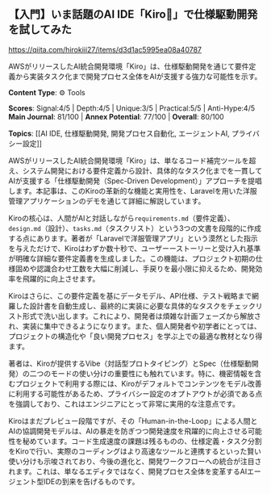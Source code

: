 ## 【入門】いま話題のAI IDE「Kiro👻」で仕様駆動開発を試してみた

https://qiita.com/hirokiii27/items/d3d1ac5995ea08a40787

AWSがリリースしたAI統合開発環境「Kiro」は、仕様駆動開発を通じて要件定義から実装タスク化まで開発プロセス全体をAIが支援する強力な可能性を示す。

**Content Type**: ⚙️ Tools

**Scores**: Signal:4/5 | Depth:4/5 | Unique:3/5 | Practical:5/5 | Anti-Hype:4/5
**Main Journal**: 81/100 | **Annex Potential**: 77/100 | **Overall**: 80/100

**Topics**: [[AI IDE, 仕様駆動開発, 開発プロセス自動化, エージェントAI, プライバシー設定]]

AWSがリリースしたAI統合開発環境「Kiro」は、単なるコード補完ツールを超え、システム開発における要件定義から設計、具体的なタスク化までを一貫してAIが支援する「仕様駆動開発（Spec-Driven Development）」アプローチを提唱します。本記事は、このKiroの革新的な機能と実用性を、Laravelを用いた洋服管理アプリケーションのデモを通じて詳細に解説しています。

Kiroの核心は、人間がAIと対話しながら`requirements.md`（要件定義）、`design.md`（設計）、`tasks.md`（タスクリスト）という3つの文書を段階的に作成する点にあります。著者が「Laravelで洋服管理アプリ」という漠然とした指示を与えただけで、Kiroはわずか数十秒で、ユーザーーストーリーと受け入れ基準が明確な詳細な要件定義書を生成しました。この機能は、プロジェクト初期の仕様固めや認識合わせ工数を大幅に削減し、手戻りを最小限に抑えるため、開発効率を飛躍的に向上させます。

Kiroはさらに、この要件定義を基にデータモデル、API仕様、テスト戦略まで網羅した設計書を自動生成し、最終的に実装に必要な具体的なタスクをチェックリスト形式で洗い出します。これにより、開発者は煩雑な計画フェーズから解放され、実装に集中できるようになります。また、個人開発者や初学者にとっては、プロジェクトの構造化や「良い開発プロセス」を学ぶ上での最適な教材となり得ます。

著者は、Kiroが提供するVibe（対話型プロトタイピング）とSpec（仕様駆動開発）の二つのモードの使い分けの重要性にも触れています。特に、機密情報を含むプロジェクトで利用する際には、Kiroがデフォルトでコンテンツをモデル改善に利用する可能性があるため、プライバシー設定のオプトアウトが必須である点を強調しており、これはエンジニアにとって非常に実用的な注意点です。

Kiroはまだプレビュー段階ですが、その「Human-in-the-Loop」による人間とAIの協調開発モデルは、AIの暴走を防ぎつつ開発速度を飛躍的に向上させる可能性を秘めています。コード生成速度の課題は残るものの、仕様定義・タスク分割をKiroで行い、実際のコーディングはより高速なツールと連携するといった賢い使い分けも示唆されており、今後の進化と、開発ワークフローへの統合が注目されます。これは、単なるエディタではなく、開発プロセス全体を変革するAIエージェント型IDEの到来を告げるものです。